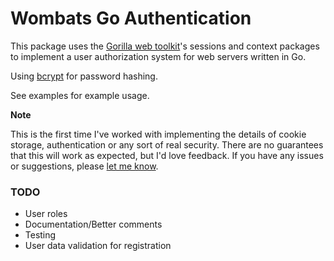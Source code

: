 # Wombats Go Authentication

This package uses the [Gorilla web toolkit](http://www.gorillatoolkit.org/)'s
sessions and context packages to implement a user authorization system for web
servers written in Go.

Using [bcrypt](http://codahale.com/how-to-safely-store-a-password/) for
password hashing.

See examples for example usage.

**Note**

This is the first time I've worked with implementing the details of cookie
storage, authentication or any sort of real security. There are no guarantees
that this will work as expected, but I'd love feedback. If you have any issues
or suggestions, please [let me
know](https://github.com/Wombats/goauth/issues/new).

### TODO

- User roles
- Documentation/Better comments
- Testing
- User data validation for registration
